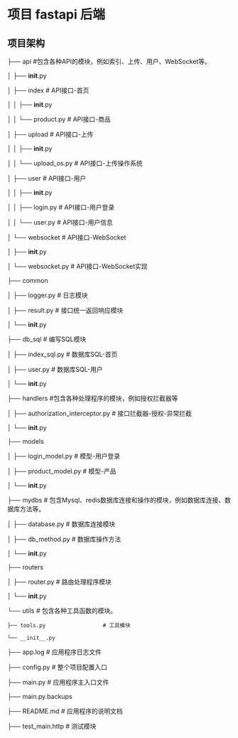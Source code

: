 # 项目 fastapi 后端

## 项目架构

├── api                               #包含各种API的模块，例如索引、上传、用户、WebSocket等。

│   ├── __init__.py

│   ├── index                     # API接口-首页

│   │   ├── __init__.py

│   │   └── product.py            # API接口-商品

│   ├── upload                    # API接口-上传

│   │   ├── __init__.py

│   │   └── upload_os.py          # API接口-上传操作系统

│   ├── user                      # API接口-用户

│   │   ├── __init__.py

│   │   ├── login.py              # API接口-用户登录

│   │   └── user.py               # API接口-用户信息

│   └── websocket                # API接口-WebSocket

│       ├── __init__.py

│       └── websocket.py          # API接口-WebSocket实现

├── common

│   ├── logger.py                 # 日志模块

│   ├── result.py                 # 接口统一返回响应模块

│   └── __init__.py

├── db_sql                           # 编写SQL模块

│   ├── index_sql.py              # 数据库SQL-首页

│   ├── user.py                   # 数据库SQL-用户

│   └── __init__.py

├── handlers                                 #包含各种处理程序的模块，例如授权拦截器等

│   ├── authorization_interceptor.py  # 接口拦截器-授权-异常拦截

│   └── __init__.py

├── models

│   ├── login_model.py            # 模型-用户登录

│   ├── product_model.py          # 模型-产品

│   └── __init__.py

├── mydbs                          # 包含Mysql、redis数据库连接和操作的模块，例如数据库连接、数据库方法等。

│   ├── database.py               # 数据库连接模块

│   ├── db_method.py              # 数据库操作方法

│   └── __init__.py

├── routers

│   ├── router.py                 # 路由处理程序模块

│   └── __init__.py

└── utils                           # 包含各种工具函数的模块。

    ├── tools.py                  # 工具模块

    └── __init__.py

├── app.log                     # 应用程序日志文件

├── config.py                  # 整个项目配置入口

├── main.py                    # 应用程序主入口文件

├── main.py.backups

├── README.md             # 应用程序的说明文档

├── test_main.http          # 测试模块